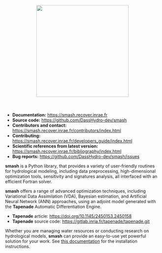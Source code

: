 <h1 align="center">
<picture>
  <source media="(prefers-color-scheme: dark)" srcset="https://raw.githubusercontent.com/DassHydro-dev/smash/main/doc/source/_static/logo_smash_dark.svg">
  <img src="https://raw.githubusercontent.com/DassHydro-dev/smash/doc/source/_static/logo_smash.svg" width="300">
</picture>
</h1><br>

- **Documentation:** https://smash.recover.inrae.fr
- **Source code:** https://github.com/DassHydro-dev/smash
- **Contributors and contact:** https://smash.recover.inrae.fr/contributors/index.html
- **Contributing:** https://smash.recover.inrae.fr/developers_guide/index.html
- **Scientific references from latest version:** https://smash.recover.inrae.fr/bibliography/index.html
- **Bug reports:** https://github.com/DassHydro-dev/smash/issues

**smash** is a Python library, that provides a variety of user-friendly routines for hydrological modeling, including data preprocessing, high-dimensional optimization tools, sensitivity and signatures analysis, all interfaced with an efficient Fortran solver.

**smash** offers a range of advanced optimization techniques, including Variational Data Assimilation (VDA), Bayesian estimation, and Artificial Neural Network (ANN) approaches, using an adjoint model generated with the **Tapenade** Automatic Differentiation Engine.

- **Tapenade** article: https://doi.org/10.1145/2450153.2450158
- **Tapenade** source code: https://gitlab.inria.fr/tapenade/tapenade.git

Whether you are managing water resources or conducting research on hydrological models, **smash** can provide an easy-to-use yet powerful solution for your work. See [this documentation](https://smash.recover.inrae.fr/getting_started/index.html) for the installation instructions.
